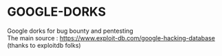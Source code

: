 # GOOGLE-DORKS
Google dorks for bug bounty and pentesting <br>
The main source : 
https://www.exploit-db.com/google-hacking-database (thanks to exploitdb folks)
